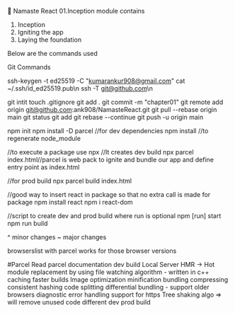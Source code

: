 🚀 Namaste React
01.Inception module contains

1. Inception
2. Igniting the app
3. Laying the foundation

Below are the commands used

Git Commands

ssh-keygen -t ed25519 -C "kumarankur908@gmail.com"
cat ~/.ssh/id_ed25519.pub\n
ssh -T git@github.com\n

git intit
touch .gitignore
git add .
git commit -m "chapter01"
git remote add origin git@github.com:ank908/NamasteReact.git
git pull --rebase origin main
git status
git add <conflict-file>
git rebase --continue
git push -u origin main

npm init
npm install -D parcel //for dev dependencies
npm install //to regenerate node_module

//to execute a package use npx
//It creates dev build
npx parcel index.html//parcel is web pack to ignite and bundle our app and define entry point as index.html

//for prod build
npx parcel build index.html

//good way to insert react in package so that no extra call is made for package
npm install react
npm i react-dom

//script to create dev and prod build where run is optional
npm [run] start
npm run build

^ minor changes ~ major changes

browserslist with parcel works for those browser versions

#Parcel Read parcel documentation
dev build
Local Server
HMR -> Hot module replacement
by using file watching algorithm - written in c++
caching faster builds
Image optimization
minification
bundling
compressing
consistent hashing
code splitting
differential bundling - support older browsers
diagnostic
error handling
support for https
Tree shaking algo => will remove unused code
different dev prod build
